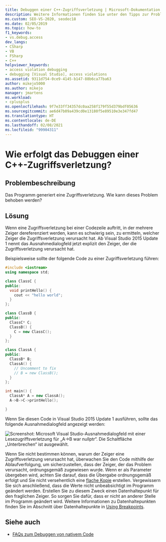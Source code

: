 ```yaml
---
title: Debuggen einer C++-Zugriffsverletzung | Microsoft-Dokumentation
description: Weitere Informationen finden Sie unter den Tipps zur Problembehandlung einer Zugriffsverletzung, wenn mehr als ein Zeiger in Frage kommt. Neuere Versionen von Visual Studio benennen den fehlerhaften Zeiger.
ms.custom: SEO-VS-2020, seodec18
ms.date: 02/05/2019
ms.topic: how-to
f1_keywords:
- vs.debug.access
dev_langs:
- CSharp
- VB
- FSharp
- C++
helpviewer_keywords:
- access violation debugging
- debugging [Visual Studio], access violations
ms.assetid: 9311d754-0ce9-4145-b147-88b6ca77ba63
author: mikejo5000
ms.author: mikejo
manager: jmartens
ms.workload:
- cplusplus
ms.openlocfilehash: 9f7e33ff34357dc0aa258f179f55d379bdf05636
ms.sourcegitcommit: ae6d47b09a439cd0e13180f5e89510e3e347fd47
ms.translationtype: HT
ms.contentlocale: de-DE
ms.lasthandoff: 02/08/2021
ms.locfileid: "99904311"
---
```

# <a name="how-can-i-debug-a-c-access-violation"></a>Wie erfolgt das Debuggen einer C++-Zugriffsverletzung?

## <a name="problem-description"></a>Problembeschreibung

Das Programm generiert eine Zugriffsverletzung. Wie kann dieses Problem behoben werden?

## <a name="solution"></a>Lösung

Wenn eine Zugriffsverletzung bei einer Codezeile auftritt, in der mehrere Zeiger dereferenziert werden, kann es schwierig sein, zu ermitteln, welcher Zeiger die Zugriffsverletzung verursacht hat. Ab Visual Studio 2015 Update 1 nennt das Ausnahmedialogfeld jetzt explizit den Zeiger, der die Zugriffsverletzung verursacht hat.

Beispielsweise sollte der folgende Code zu einer Zugriffsverletzung führen:

```C++
#include <iostream>
using namespace std;

class ClassC {
public:
  void printHello() {
    cout << "hello world";
  }
};

class ClassB {
public:
  ClassC* C;
  ClassB() {
    C = new ClassC();
  }
};

class ClassA {
public:
  ClassB* B;
  ClassA() {
    // Uncomment to fix
    // B = new ClassB();
  }
};

int main() {
  ClassA* A = new ClassA();
  A->B->C->printHello();

}
```

Wenn Sie diesen Code in Visual Studio 2015 Update 1 ausführen, sollte das folgende Ausnahmedialogfeld angezeigt werden:

![Screenshot: Microsoft Visual Studio-Ausnahmedialogfeld mit einer Lesezugriffsverletzung für „A->B war nullptr“. Die Schaltfläche „Unterbrechen“ ist ausgewählt.](../debugger/media/accessviolationcplus.png)

Wenn Sie nicht bestimmen können, warum der Zeiger eine Zugriffsverletzung verursacht hat, überwachen Sie den Code mithilfe der Ablaufverfolgung, um sicherzustellen, dass der Zeiger, der das Problem verursacht, ordnungsgemäß zugewiesen wurde.  Wenn er als Parameter übergeben wird, achten Sie darauf, dass die Übergabe ordnungsgemäß erfolgt und Sie nicht versehentlich eine [flache Kopie](https://stackoverflow.com/questions/184710/what-is-the-difference-between-a-deep-copy-and-a-shallow-copy) erstellen. Vergewissern Sie sich anschließend, dass die Werte nicht unbeabsichtigt im Programm geändert werden. Erstellen Sie zu diesem Zweck einen Datenhaltepunkt für den fraglichen Zeiger. So sorgen Sie dafür, dass er nicht an anderer Stelle im Programm geändert wird. Weitere Informationen zu Datenhaltepunkten finden Sie im Abschnitt über Datenhaltepunkte in [Using Breakpoints](../debugger/using-breakpoints.md).

## <a name="see-also"></a>Siehe auch
- [FAQs zum Debuggen von nativem Code](../debugger/debugging-native-code-faqs.md)